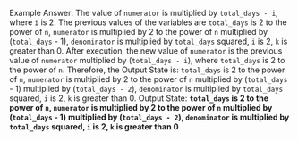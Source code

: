 Example Answer:
The value of `numerator` is multiplied by `total_days - i`, where `i` is 2. The previous values of the variables are `total_days` is 2 to the power of `n`, `numerator` is multiplied by 2 to the power of `n` multiplied by (`total_days` - 1), `denominator` is multiplied by `total_days` squared, `i` is 2, `k` is greater than 0. After execution, the new value of `numerator` is the previous value of `numerator` multiplied by (`total_days - i`), where `total_days` is 2 to the power of `n`. Therefore, the Output State is: `total_days` is 2 to the power of `n`, `numerator` is multiplied by 2 to the power of `n` multiplied by (`total_days` - 1) multiplied by (`total_days - 2`), `denominator` is multiplied by `total_days` squared, `i` is 2, `k` is greater than 0.
Output State: **`total_days` is 2 to the power of `n`, `numerator` is multiplied by 2 to the power of `n` multiplied by (`total_days` - 1) multiplied by (`total_days - 2`), `denominator` is multiplied by `total_days` squared, `i` is 2, `k` is greater than 0**